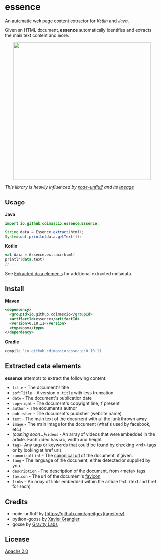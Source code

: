 # essence


An automatic web page content extractor for _Kotlin_ and _Java_.

Given an HTML document, **essence** automatically identifies and extracts the main text content and more.

<p align="center">
  <img src="https://raw.githubusercontent.com/cdimascio/essence/master/assets/essence.png" width="450px"/>
</p>


_This library is heavily influenced by [node-unfluff](https://github.com/ageitgey/node-unfluff) and its [lineage](#credits)_

## Usage

**Java**

```Java
import io.github.cdimascio.essence.Essence;

String data = Essence.extract(html);
System.out.println(data.getText());
```

**Kotlin**

```Kotlin
val data = Essence.extract(html)
println(data.text)
// ...
```

See [Extracted data elements](#extracted-data-elements) for additional extracted metadata.

## Install

**Maven**

```xml
<dependency>
  <groupId>io.github.cdimascio</groupId>
  <artifactId>essence</artifactId>
  <version>0.10.11</version>
  <type>pom</type>
</dependency>
```

**Gradle**

```groovy
compile 'io.github.cdimascio:essence:0.10.11'
```

## Extracted data elements

**essence** attempts to extract the following content:

- `title` - The document's title
- `softTitle` - A version of `title` with less truncation
- `date` - The document's publication date
- `copyright` - The document's copyright line, if present
- `author` - The document's author
- `publisher` - The document's publisher (website name)
- `text` - The main text of the document with all the junk thrown away
- `image` - The main image for the document (what's used by facebook, etc.)
- *(coming soon...)*`videos` - An array of videos that were embedded in the article. Each video has src, width and height.
- `tags`- Any tags or keywords that could be found by checking &lt;rel&gt; tags or by looking at href urls.
- `canonicalLink` - The [canonical url](https://support.google.com/webmasters/answer/139066?hl=en) of the document, if given.
- `lang` - The language of the document, either detected or supplied by you.
- `description` - The description of the document, from &lt;meta&gt; tags
- `favicon` - The url of the document's [favicon](http://en.wikipedia.org/wiki/Favicon).
- `links` - An array of links embedded within the article text. (text and href for each)


## Credits
- node-unfluff by [https://github.com/ageitgey](ageitgey)
- python-goose by [Xavier Grangier](https://github.com/grangier)
- goose by [Gravity Labs](https://github.com/GravityLabs)

## License

[Apache 2.0](LICENSE)




